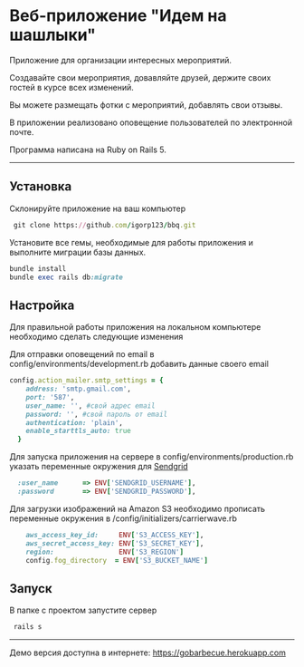 # Веб-приложение "Идем на шашлыки" 

Приложение для организации интересных мероприятий. 

Создавайте свои мероприятия, довавляйте друзей, держите своих гостей в курсе всех изменений.

Вы можете размещать фотки с мероприятий, добавлять свои отзывы.

В приложении реализовано оповещение пользователей по электронной почте.

Программа написана на Ruby on Rails 5.

***

## Установка
Склонируйте приложение на ваш компьютер
``` ruby
 git clone https://github.com/igorp123/bbq.git
```
Установите все гемы, необходимые для работы приложения и выполните миграции базы данных.
``` ruby
bundle install
bundle exec rails db:migrate
```
## Настройка
Для правильной работы приложения на локальном компьютере необходимо сделать следующие изменения

Для отправки оповещений по email в config/environments/development.rb добавить данные своего email

``` ruby
config.action_mailer.smtp_settings = {
    address: 'smtp.gmail.com',
    port: '587',
    user_name: '', #свой адрес email
    password: '', #свой пароль от email
    authentication: 'plain',
    enable_starttls_auto: true
  }
```
Для запуска приложения на сервере в config/environments/production.rb указать переменные окружения для [Sendgrid](http://sendgrid.com.com)
``` ruby
  :user_name      => ENV['SENDGRID_USERNAME'],
  :password       => ENV['SENDGRID_PASSWORD'],
```  
 
Для загрузки изображений на Amazon S3 необходимо прописать переменные окружения в /config/initializers/carrierwave.rb
``` ruby
    aws_access_key_id:     ENV['S3_ACCESS_KEY'],
    aws_secret_access_key: ENV['S3_SECRET_KEY'],
    region:                ENV['S3_REGION']
    config.fog_directory  = ENV['S3_BUCKET_NAME']
``` 

## Запуск
В папке с проектом запустите сервер
``` ruby
 rails s
```

***

Демо версия доступна в интернете:
https://gobarbecue.herokuapp.com
